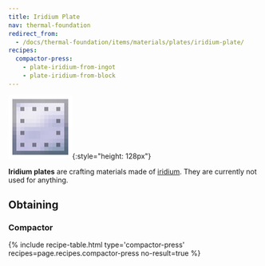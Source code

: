 ```yaml
---
title: Iridium Plate
nav: thermal-foundation
redirect_from:
  - /docs/thermal-foundation/items/materials/plates/iridium-plate/
recipes:
  compactor-press:
    - plate-iridium-from-ingot
    - plate-iridium-from-block
---
```


![Iridium plate](/assets/images/thermal-foundation/plate-iridium.png){:style="height: 128px"}


**Iridium plates** are crafting materials made of
[iridium](/docs/iridium-ingot/). They are currently not used for anything.


Obtaining
---------

### Compactor
{% include recipe-table.html type='compactor-press' recipes=page.recipes.compactor-press no-result=true %}

